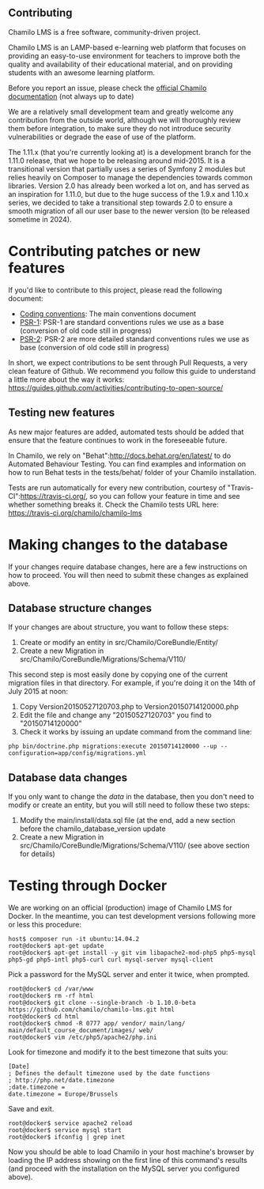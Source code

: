Contributing
------------

Chamilo LMS is a free software, community-driven project.

Chamilo LMS is an LAMP-based e-learning web platform that focuses on providing an easy-to-use
environment for teachers to improve both the quality and availability of their
educational material, and on providing students with an awesome learning platform.

Before you report an issue, please check the [official Chamilo documentation](https://docs.chamilo.org) (not always up to date)

We are a relatively small development team and greatly welcome any contribution
from the outside world, although we will thoroughly review them before integration,
to make sure they do not introduce security vulnerabilities or degrade the ease
of use of the platform.

The 1.11.x (that you're currently looking at) is a development branch for the 
1.11.0 release, that we hope to be releasing around mid-2015. It is a 
transitional version that partially uses a series of Symfony 2 modules but relies
heavily on Composer to manage the dependencies towards common libraries. Version 
2.0 has already been worked a lot on, and has served as an inspiration for 1.11.0,
but due to the huge success of the 1.9.x and 1.10.x series, we decided to take a transitional
step towards 2.0 to ensure a smooth migration of all our user base to the newer
version (to be released sometime in 2024).

# Contributing patches or new features

If you'd like to contribute to this project, please read the following document:

* [Coding conventions][1]: The main conventions document
* [PSR-1][2]: PSR-1 are standard conventions rules we use as a base (conversion of old code still in progress)
* [PSR-2][3]: PSR-2 are more detailed standard conventions rules we use as base (conversion of old code still in progress)

In short, we expect contributions to be sent through Pull Requests, a very clean feature of Github.
We recommend you follow this guide to understand a little more about the way it works: 
https://guides.github.com/activities/contributing-to-open-source/

## Testing new features

As new major features are added, automated tests should be added that ensure that the feature continues to work in the foreseeable future.

In Chamilo, we rely on "Behat":http://docs.behat.org/en/latest/ to do Automated Behaviour Testing. You can find examples and information on how to run Behat tests in the tests/behat/ folder of your Chamilo installation.

Tests are run automatically for every new contribution, courtesy of "Travis-CI":https://travis-ci.org/, so you can follow your feature in time and see whether something breaks it. Check the Chamilo tests URL here: https://travis-ci.org/chamilo/chamilo-lms

# Making changes to the database

If your changes require database changes, here are a few instructions on how to
proceed. You will then need to submit these changes as explained above.

## Database structure changes

If your changes are about structure, you want to follow these steps:
1. Create or modify an entity in src/Chamilo/CoreBundle/Entity/
2. Create a new Migration in src/Chamilo/CoreBundle/Migrations/Schema/V110/

This second step is most easily done by copying one of the current migration
files in that directory. For example, if you're doing it on the 14th of July 2015 at noon:
1. Copy Version20150527120703.php to Version20150714120000.php
2. Edit the file and change any "20150527120703" you find to "20150714120000"
3. Check it works by issuing an update command from the command line:
```
php bin/doctrine.php migrations:execute 20150714120000 --up --configuration=app/config/migrations.yml
```

## Database data changes

If you only want to change the *data* in the database, then you don't need to 
modify or create an entity, but you will still need to follow these two steps:
1. Modify the main/install/data.sql file (at the end, add a new section before the chamilo_database_version update
2. Create a new Migration in src/Chamilo/CoreBundle/Migrations/Schema/V110/ (see above section for details)

# Testing through Docker

We are working on an official (production) image of Chamilo LMS for Docker.
In the meantime, you can test development versions following more or less this procedure:
```
host$ composer run -it ubuntu:14.04.2
root@docker$ apt-get update
root@docker$ apt-get install -y git vim libapache2-mod-php5 php5-mysql php5-gd php5-intl php5-curl curl mysql-server mysql-client
```
Pick a password for the MySQL server and enter it twice, when prompted.
```
root@docker$ cd /var/www
root@docker$ rm -rf html
root@docker$ git clone --single-branch -b 1.10.0-beta https://github.com/chamilo/chamilo-lms.git html
root@docker$ cd html
root@docker$ chmod -R 0777 app/ vendor/ main/lang/ main/default_course_document/images/ web/
root@docker$ vim /etc/php5/apache2/php.ini
```
Look for timezone and modify it to the best timezone that suits you:
```
[Date]
; Defines the default timezone used by the date functions
; http://php.net/date.timezone
;date.timezone =
date.timezone = Europe/Brussels
```
Save and exit.
```
root@docker$ service apache2 reload
root@docker$ service mysql start
root@docker$ ifconfig | grep inet
```
Now you should be able to load Chamilo in your host machine's browser by loading the IP address showing on the first
line of this command's results (and proceed with the installation on the MySQL server you configured above).




[1]: https://support.chamilo.org/projects/chamilo-18/wiki/Coding_conventions
[2]: https://github.com/php-fig/fig-standards/blob/master/accepted/PSR-1-basic-coding-standard.md
[3]: https://github.com/php-fig/fig-standards/blob/master/accepted/PSR-2-coding-style-guide.md
